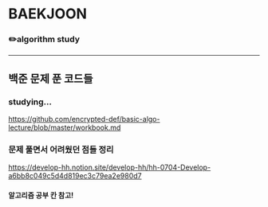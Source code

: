 # BAEKJOON
### ✏️algorithm study
---
## 백준 문제 푼 코드들
### studying...
https://github.com/encrypted-def/basic-algo-lecture/blob/master/workbook.md
### 문제 풀면서 어려웠던 점들 정리
https://develop-hh.notion.site/develop-hh/hh-0704-Develop-a6bb8c049c5d4d819ec3c79ea2e980d7
#### 알고리즘 공부 칸 참고!
